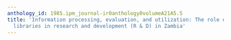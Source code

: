 ```yaml
---
anthology_id: 1985.ipm_journal-ir0anthology0volumeA21A5.5
title: 'Information processing, evaluation, and utilization: The role of academic
  libraries in research and development (R & D) in Zambia'
---
```

